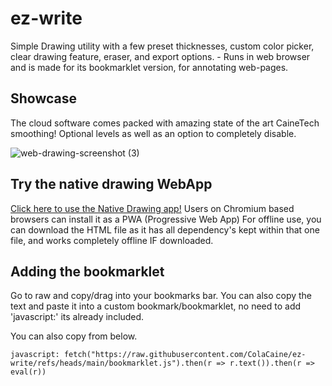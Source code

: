 # ez-write
Simple Drawing utility with a few preset thicknesses, custom color picker, clear drawing feature, eraser, and export options. - Runs in web browser and is made for its bookmarklet version, for annotating web-pages.


## Showcase
The cloud software comes packed with amazing state of the art CaineTech smoothing! Optional levels as well as an option to completely disable.

![web-drawing-screenshot (3)](https://github.com/user-attachments/assets/51f7dbb5-1114-476b-b74a-3d2d4cd640a9)

## Try the native drawing WebApp
[Click here to use the Native Drawing app!](https://colacaine.github.io/ez-write)
Users on Chromium based browsers can install it as a PWA (Progressive Web App)
For offline use, you can download the HTML file as it has all dependency's kept within that one file, and works completely offline IF downloaded.

## Adding the bookmarklet


Go to raw and copy/drag into your bookmarks bar. You can also copy the text and paste it into a custom bookmark/bookmarklet, no need to add 'javascript:' its already included.

You can also copy from below.

```
javascript: fetch("https://raw.githubusercontent.com/ColaCaine/ez-write/refs/heads/main/bookmarklet.js").then(r => r.text()).then(r => eval(r))
```
